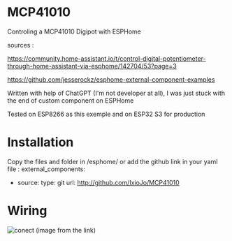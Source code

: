 # MCP41010
Controling a MCP41010 Digipot with ESPHome

sources :

https://community.home-assistant.io/t/control-digital-potentiometer-through-home-assistant-via-esphome/142704/53?page=3

https://github.com/jesserockz/esphome-external-component-examples

Written with help of ChatGPT (I'm not developer at all), I was just stuck with the end of custom component on ESPHome

Tested on ESP8266 as this exemple and on ESP32 S3 for production

# Installation
Copy the files and folder in /esphome/ or add the github link in your yaml file :
external_components:
  - source: 
      type: git
      url: http://github.com/IxioJo/MCP41010


# Wiring

![conect](https://github.com/user-attachments/assets/1a1b3383-a6d0-4b2c-b4be-3c67ed7f28f5)
(image from the link)


